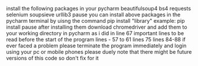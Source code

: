 install the following packages in your pycharm
beautifulsoup4
bs4
requests
selenium
soupsieve
urllib3
pause
you can install above packages in the pycharm terminal by uisng the command pip install "library"
example: pip install pause
after installing them download chromedriver
and add them to your working directory in pycharm as i did in line 67
important lines to be read before the start of the program
lines - 57 to 61
lines 75
lines 84-88
if ever faced a problem please terminate the program immediately and login using your pc or mobile phones
please duely note that there might be future versions of this code so don't fix for it



